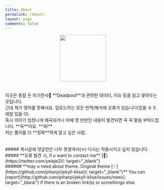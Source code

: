 ```yaml
---
title: About
permalink: /about/
layout: page
comments: false
---
```



<center>
  <img src="https://user-images.githubusercontent.com/74714697/100357357-e9df6b80-3037-11eb-9cdb-fd243f2cb191.png" width="150px" height="150px">
</center>
<br/>
<br/>
이곳은 총칼 든 아기천사👶 **Deadpool**과 관련된 데이터, 이슈 등을 읽고 쌓아두는 곳입니다. <br/>
근데 제가 영어를 못해서요. 업로드하는 모든 번역/해석에 오류가 있습니다(있을 수 X 레알 있음 O). <br/>
혹시 의미가 엄청나게 왜곡되거나 아예 영 딴판인 내용이 발견되면 꼭 꼭 말씀 부탁드립니다. **꼭**이요. **꼭!** <br/>
저는 풀이를 더 **정확**하게 알고 싶은 사람.. 
<br/>
<br/>
<br/>
##### 게시글에 댓글란은 너무 못생겨서(ㅠ) 다시는 적용시키고 싶지 않습니다.<br/>
##### **오류 발견 시, if u want to contact me** 
[💌](https://twitter.com/yeieje2){: target="_blank"}
<br/>
###### **may u need about theme. Original theme [✨](https://github.com/piharpi/jekyll-klise){: target="_blank"}** 
You can [report](http://github.com/piharpi/jekyll-klise/issues/new){: target="_blank"} if there is an broken link(s) or somethings else.
